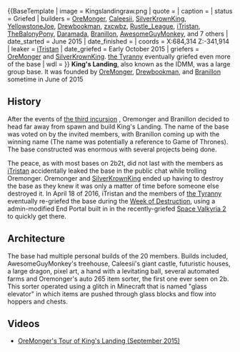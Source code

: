 {{BaseTemplate
| image = Kingslandingraw.png
| quote =
| caption =
| status = Griefed
| builders = [OreMonger](https://2b2t.miraheze.org/wiki/OreMonger), [Caleesii](https://2b2t.miraheze.org/wiki/Caleesii), [SilverKrownKing](https://2b2t.miraheze.org/wiki/SilverKrownKing), [YellowstoneJoe](https://2b2t.miraheze.org/wiki/YellowstoneJoe), [Drewbookman](https://2b2t.miraheze.org/wiki/Drewbookman), [zxcwbz](https://2b2t.miraheze.org/wiki/zxcwbz), [Rustle_League](https://2b2t.miraheze.org/wiki/Rustle_League), [iTristan](https://2b2t.miraheze.org/wiki/iTristan), [TheBalonyPony](https://2b2t.miraheze.org/wiki/TheBalonyPony), [Daramada](https://2b2t.miraheze.org/wiki/Daramada), [Branillon](https://2b2t.miraheze.org/wiki/Branillon), [AwesomeGuyMonkey](https://2b2t.miraheze.org/wiki/AwesomeGuyMonkey), and 7 others
| date_started = June 2015
| date_finished =
| coords = X:684,314 Z:-341,914
| leaker = [iTristan](https://2b2t.miraheze.org/wiki/iTristan)
| date_griefed = Early October 2015
| griefers = [OreMonger](https://2b2t.miraheze.org/wiki/Oremonger) and [SilverKrownKing](https://2b2t.miraheze.org/wiki/SilverKrownKing). [the Tyranny](https://2b2t.miraheze.org/wiki/Nerds_Inc) eventually griefed even more of the base
| wdl =
}}
**King's Landing**, also known as the IDMM, was a large group base. It was founded by [OreMonger](https://2b2t.miraheze.org/wiki/Oremonger), [Drewbookman](https://2b2t.miraheze.org/wiki/Drewbookman), and [Branillon](https://2b2t.miraheze.org/wiki/Branillon) sometime in June of 2015

## History
After the events of [the third incursion](https://2b2t.miraheze.org/wiki/Spawn_Incursions) , Oremonger and Branillon decided to head far away from spawn and build King's Landing. The name of the base was voted on by the invited members, with Branillon coming up with the winning name (The name was potentially a reference to Game of Thrones). The base constructed was enormous with several projects being done.

The peace, as with most bases on 2b2t, did not last with the members as [iTristan](https://2b2t.miraheze.org/wiki/iTristan) accidentally leaked the base in the public chat while trolling Oremonger. Oremonger and [SilverKrownKing](https://2b2t.miraheze.org/wiki/SilverKrownKing) ended up having to destroy the base as they knew it was only a matter of time before someone else destroyed it. In April 18 of 2016, iTristan and the members of [the Tyranny](https://2b2t.miraheze.org/wiki/Nerds_Inc) eventually re-griefed the base during the [Week of Destruction](https://2b2t.miraheze.org/wiki/Week_of_Destruction), using a admin-modified End Portal built in in the recently-griefed [Space Valkyria 2](https://2b2t.miraheze.org/wiki/Space_Valkyria_2) to quickly get there.

## Architecture
The base had multiple personal builds of the 20 members. Builds included, AwesomeGuyMonkey's treehouse, Caleesii's giant castle, futuristic houses, a large dragon, pixel art, a hand with a levitating ball, several automated farms and Oremonger's auto 265 item sorter, the first one ever seen on 2b. This sorter operated using a glitch in Minecraft that is named "glass elevator" in which items are pushed through glass blocks and flow into hoppers and chests.

## Videos
* [OreMonger's Tour of King's Landing (September 2015)](https://youtu.be/atl6b5nY3fI)